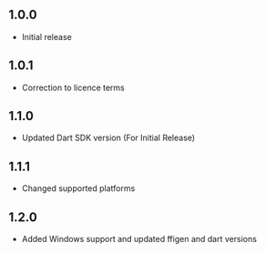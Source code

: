 ## 1.0.0

* Initial release

## 1.0.1

* Correction to licence terms


## 1.1.0

* Updated Dart SDK version (For Initial Release)



## 1.1.1

* Changed supported platforms


## 1.2.0

* Added Windows support and updated ffigen and dart versions